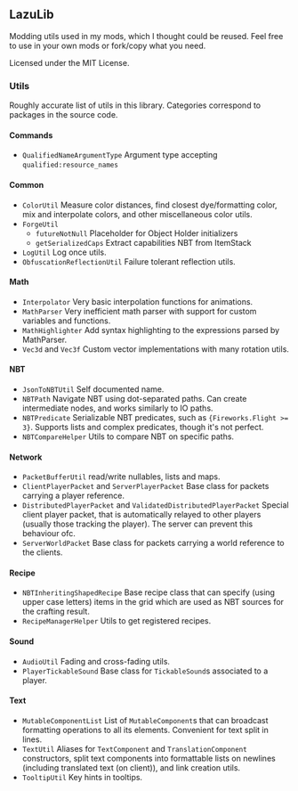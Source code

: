 ## LazuLib

Modding utils used in my mods, which I thought could be reused.
Feel free to use in your own mods or fork/copy what you need.

Licensed under the MIT License.

### Utils
Roughly accurate list of utils in this library. Categories correspond to packages in the source code.

#### Commands
- `QualifiedNameArgumentType` Argument type accepting `qualified:resource_names`

#### Common
- `ColorUtil` Measure color distances, find closest dye/formatting color, mix and interpolate colors, and other miscellaneous color utils.
- `ForgeUtil`
  - `futureNotNull` Placeholder for Object Holder initializers
  - `getSerializedCaps` Extract capabilities NBT from ItemStack
- `LogUtil` Log once utils.
- `ObfuscationReflectionUtil` Failure tolerant reflection utils.

#### Math
- `Interpolator` Very basic interpolation functions for animations.
- `MathParser` Very inefficient math parser with support for custom variables and functions.
- `MathHighlighter` Add syntax highlighting to the expressions parsed by MathParser.
- `Vec3d` and `Vec3f` Custom vector implementations with many rotation utils.

#### NBT
- `JsonToNBTUtil` Self documented name.
- `NBTPath` Navigate NBT using dot-separated paths. Can create intermediate nodes, and works similarly to IO paths.
- `NBTPredicate` Serializable NBT predicates, such as `{Fireworks.Flight >= 3}`. Supports lists and complex predicates, though it's not perfect.
- `NBTCompareHelper` Utils to compare NBT on specific paths.

#### Network
- `PacketBufferUtil` read/write nullables, lists and maps.
- `ClientPlayerPacket` and `ServerPlayerPacket` Base class for packets carrying a player reference.
- `DistributedPlayerPacket` and `ValidatedDistributedPlayerPacket` Special client player packet, that is automatically relayed to other players (usually those tracking the player). The server can prevent this behaviour ofc.
- `ServerWorldPacket` Base class for packets carrying a world reference to the clients.

#### Recipe
- `NBTInheritingShapedRecipe` Base recipe class that can specify (using upper case letters) items in the grid which are used as NBT sources for the crafting result.
- `RecipeManagerHelper` Utils to get registered recipes.

#### Sound
- `AudioUtil` Fading and cross-fading utils.
- `PlayerTickableSound` Base class for `TickableSound`s associated to a player.

#### Text
- `MutableComponentList` List of `MutableComponent`s that can broadcast formatting operations to all its elements. Convenient for text split in lines.
- `TextUtil` Aliases for `TextComponent` and `TranslationComponent` constructors, split text components into formattable lists on newlines (including translated text (on client)), and link creation utils.
- `TooltipUtil` Key hints in tooltips.